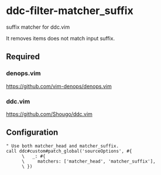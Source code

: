 # ddc-filter-matcher_suffix

suffix matcher for ddc.vim

It removes items does not match input suffix.

## Required

### denops.vim

https://github.com/vim-denops/denops.vim

### ddc.vim

https://github.com/Shougo/ddc.vim

## Configuration

```vim
" Use both matcher_head and matcher_suffix.
call ddc#custom#patch_global('sourceOptions', #{
      \   _: #{
      \     matchers: ['matcher_head', 'matcher_suffix'],
      \ })
```
